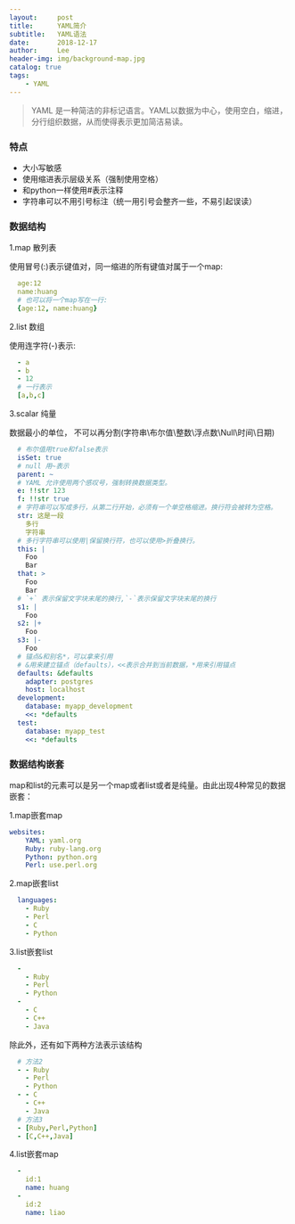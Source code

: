 ```yaml
---
layout:     post
title:      YAML简介
subtitle:   YAML语法
date:       2018-12-17
author:     Lee
header-img: img/background-map.jpg
catalog: true
tags:
    - YAML
---
```


> YAML 是一种简洁的非标记语言。YAML以数据为中心，使用空白，缩进，分行组织数据，从而使得表示更加简洁易读。

### 特点

* 大小写敏感
* 使用缩进表示层级关系（强制使用空格）
* 和python一样使用#表示注释
* 字符串可以不用引号标注（统一用引号会整齐一些，不易引起误读）

### 数据结构

1.map 散列表

使用冒号(:)表示键值对，同一缩进的所有键值对属于一个map:

```yaml
  age:12
  name:huang
  # 也可以将一个map写在一行:
  {age:12, name:huang}
```

2.list 数组

使用连字符(-)表示:

```yaml
  - a
  - b
  - 12
  # 一行表示
  [a,b,c]
```

3.scalar 纯量

数据最小的单位， 不可以再分割(字符串\布尔值\整数\浮点数\Null\时间\日期)

```yaml
  # 布尔值用true和false表示
  isSet: true
  # null 用~表示
  parent: ~
  # YAML 允许使用两个感叹号，强制转换数据类型。
  e: !!str 123
  f: !!str true
  # 字符串可以写成多行，从第二行开始，必须有一个单空格缩进。换行符会被转为空格。
  str: 这是一段
    多行
    字符串
  # 多行字符串可以使用|保留换行符，也可以使用>折叠换行。
  this: |
    Foo
    Bar
  that: >
    Foo
    Bar
  # `+` 表示保留文字块末尾的换行,`-`表示保留文字块末尾的换行
  s1: |
    Foo
  s2: |+
    Foo
  s3: |-
    Foo
  # 锚点&和别名*，可以拿来引用
  # &用来建立锚点（defaults），<<表示合并到当前数据，*用来引用锚点
  defaults: &defaults
    adapter: postgres
    host: localhost
  development:
    database: myapp_development
    <<: *defaults
  test:
    database: myapp_test
    <<: *defaults
```

### 数据结构嵌套

map和list的元素可以是另一个map或者list或者是纯量。由此出现4种常见的数据嵌套：

1.map嵌套map

```yaml
websites:
    YAML: yaml.org
    Ruby: ruby-lang.org
    Python: python.org
    Perl: use.perl.org
```

2.map嵌套list

```yaml
  languages:
    - Ruby
    - Perl
    - C
    - Python
```

3.list嵌套list

```yaml
  -
    - Ruby
    - Perl
    - Python
  -
    - C
    - C++
    - Java
```

除此外，还有如下两种方法表示该结构

```yaml
  # 方法2
  - - Ruby
    - Perl
    - Python
  - - C
    - C++
    - Java
  # 方法3
  - [Ruby,Perl,Python]
  - [C,C++,Java]
```

4.list嵌套map

```yaml
  -
    id:1
    name: huang
  -
    id:2
    name: liao
```
